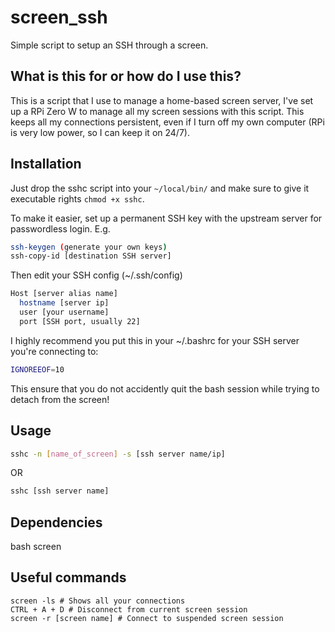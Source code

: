 # screen_ssh
Simple script to setup an SSH through a screen. 

## What is this for or how do I use this?
This is a script that I use to manage a home-based screen server, I've set up a RPi Zero W to manage all my screen sessions with this script. 
This keeps all my connections persistent, even if I turn off my own computer (RPi is very low power, so I can keep it on 24/7).

## Installation

Just drop the sshc script into your `~/local/bin/` and make sure to give it executable rights `chmod +x sshc`.

To make it easier, set up a permanent SSH key with the upstream server for passwordless login.
E.g.
```bash
ssh-keygen (generate your own keys)
ssh-copy-id [destination SSH server]
```

Then edit your SSH config (~/.ssh/config)
```bash
Host [server alias name]
  hostname [server ip]
  user [your username]
  port [SSH port, usually 22]
```

I highly recommend you put this in your ~/.bashrc for your SSH server you're connecting to:
```bash
IGNOREEOF=10
```
This ensure that you do not accidently quit the bash session while trying to detach from the screen!

## Usage
```bash
sshc -n [name_of_screen] -s [ssh server name/ip] 
```
OR
```bash
sshc [ssh server name]
```

## Dependencies
bash
screen

## Useful commands
```
screen -ls # Shows all your connections
CTRL + A + D # Disconnect from current screen session
screen -r [screen name] # Connect to suspended screen session
```
